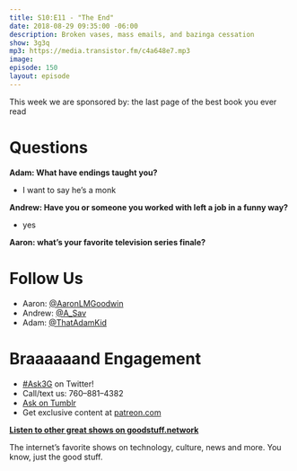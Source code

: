 ```yaml
---
title: S10:E11 - "The End"
date: 2018-08-29 09:35:00 -06:00
description: Broken vases, mass emails, and bazinga cessation
show: 3g3q
mp3: https://media.transistor.fm/c4a648e7.mp3
image: 
episode: 150
layout: episode
---
```


This week we are sponsored by: the last page of the best book you ever read

# Questions

**Adam: What have endings taught you?**

- I want to say he’s a monk

**Andrew: Have you or someone you worked with left a job in a funny way?**

- yes

**Aaron: what’s your favorite television series finale?**



# Follow Us

- Aaron: [@AaronLMGoodwin](http://twitter.com/aaronlmgoodwin)
- Andrew: [@A_Sav](http://twitter.com/a_sav)
- Adam: [@ThatAdamKid](http://twitter.com/thatadamkid)

# Braaaaaand Engagement

- [#Ask3G](http://twitter.com/) on Twitter!
- Call/text us: 760–881–4382
- [Ask on Tumblr](http://3g3q.co/ask)
- Get exclusive content at [patreon.com](http://www.patreon.com/3g3q)

**[Listen to other great shows on goodstuff.network](http://goodstuff.network/)**

The internet’s favorite shows on technology, culture, news and more. You know, just the good stuff.